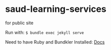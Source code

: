 # saud-learning-services

for public site

Run with: `$ bundle exec jekyll serve`

Need to have Ruby and Bundkler Installed: [Docs](https://jekyllrb.com/tutorials/using-jekyll-with-bundler/)
